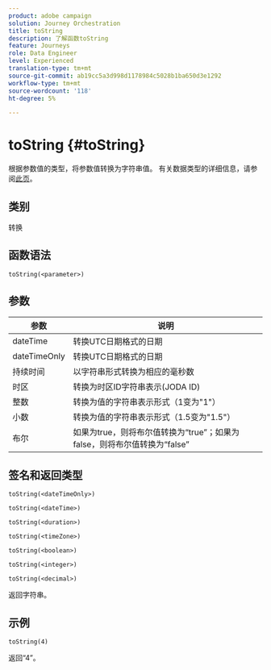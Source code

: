 ```yaml
---
product: adobe campaign
solution: Journey Orchestration
title: toString
description: 了解函数toString
feature: Journeys
role: Data Engineer
level: Experienced
translation-type: tm+mt
source-git-commit: ab19cc5a3d998d1178984c5028b1ba650d3e1292
workflow-type: tm+mt
source-wordcount: '118'
ht-degree: 5%

---
```



# toString {#toString}

根据参数值的类型，将参数值转换为字符串值。 有关数据类型的详细信息，请参阅[此页](../expression/data-types.md)。

## 类别

转换

## 函数语法

`toString(<parameter>)`

## 参数

| 参数 | 说明 |
|--- |--- |
| dateTime | 转换UTC日期格式的日期 |
| dateTimeOnly | 转换UTC日期格式的日期 |
| 持续时间 | 以字符串形式转换为相应的毫秒数 |
| 时区 | 转换为时区ID字符串表示(JODA ID) |
| 整数 | 转换为值的字符串表示形式（1变为&quot;1&quot;） |
| 小数 | 转换为值的字符串表示形式（1.5变为&quot;1.5&quot;） |
| 布尔 | 如果为true，则将布尔值转换为“true”；如果为false，则将布尔值转换为“false” |

## 签名和返回类型

`toString(<dateTimeOnly>)`

`toString(<dateTime>)`

`toString(<duration>)`

`toString(<timeZone>)`

`toString(<boolean>)`

`toString(<integer>)`

`toString(<decimal>)`

返回字符串。

## 示例

`toString(4)`

返回“4”。

